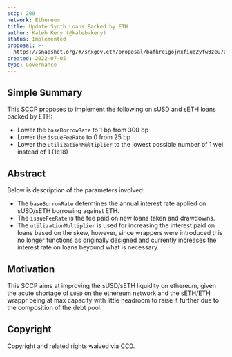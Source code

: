 ```yaml
---
sccp: 209
network: Ethereum
title: Update Synth Loans Backed by ETH
author: Kaleb Keny (@kaleb-keny)
status: Implemented
proposal: >-
  https://snapshot.org/#/snxgov.eth/proposal/bafkreigojnxfiud2yfw3zeu7zh3gedyxuthxef2legvraffndjlgvrl2du
created: 2022-07-05
type: Governance
---
```


## Simple Summary

<!--"If you can't explain it simply, you don't understand it well enough." Provide a simplified and layman-accessible explanation of the SCCP.-->

This SCCP proposes to implement the following on sUSD and sETH loans backed by ETH:
- Lower the `baseBorrowRate` to 1 bp from 300 bp
- Lower the `issueFeeRate` to 0 from 25 bp
- Lower the `utilizationMultiplier` to the lowest possible number of 1 wei instead of 1 (1e18)

## Abstract

<!--A short (~200 word) description of the variable change proposed.-->

Below is description of the parameters involved:
- The `baseBorrowRate` determines the annual interest rate applied on sUSD/sETH borrowing against ETH.
- The `issueFeeRate` is the fee paid on new loans taken and drawdowns.
- The `utilizationMultiplier` is used for increasing the interest paid on loans based on the skew, however, since wrappers were introduced this no longer functions as originally designed and currently increases the interest rate on loans beyound what is necessary.


## Motivation

<!--The motivation is critical for SCCPs that want to update variables within Synthetix. It should clearly explain why the existing variable is not incentive aligned. SCCP submissions without sufficient motivation may be rejected outright.-->

This SCCP aims at improving the sUSD/sETH liquidity on ethereum, given the acute shortage of `LUSD` on the ethereum network and the sETH/ETH wrappr being at max capacity with little headroom to raise it further due to the composition of the debt pool.

## Copyright

Copyright and related rights waived via [CC0](https://creativecommons.org/publicdomain/zero/1.0/).
